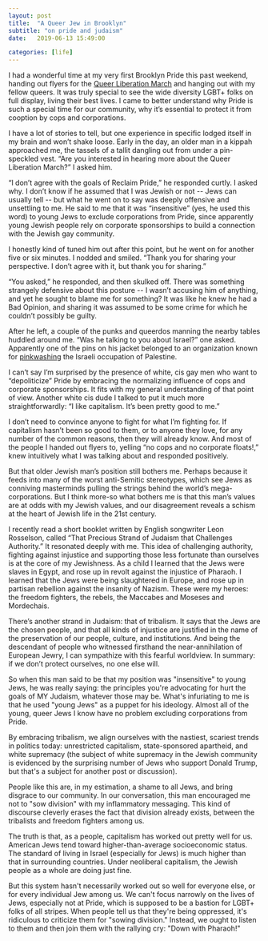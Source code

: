 ```yaml
---
layout: post
title:  "A Queer Jew in Brooklyn"
subtitle: "on pride and judaism"
date:   2019-06-13 15:49:00

categories: [life]
---
```

I had a wonderful time at my very first Brooklyn Pride this past weekend, handing out flyers for the [Queer Liberation March](https://reclaimpridenyc.org/) and hanging out with my fellow queers. It was truly special to see the wide diversity LGBT+ folks on full display, living their best lives. I came to better understand why Pride is such a special time for our community, why it’s essential to protect it from cooption by cops and corporations.

I have a lot of stories to tell, but one experience in specific lodged itself in my brain and won’t shake loose. Early in the day, an older man in a kippah approached me, the tassels of a tallit dangling out from under a pin-speckled vest. “Are you interested in hearing more about the Queer Liberation March?” I asked him.

“I don’t agree with the goals of Reclaim Pride,” he responded curtly. I asked why. I don’t know if he assumed that I was Jewish or not -- Jews can usually tell -- but what he went on to say was deeply offensive and unsettling to me. He said to me that it was “insensitive” (yes, he used this word) to young Jews to exclude corporations from Pride, since apparently young Jewish people rely on corporate sponsorships to build a connection with the Jewish gay community. 

I honestly kind of tuned him out after this point, but he went on for another five or six minutes. I nodded and smiled. “Thank you for sharing your perspective. I don’t agree with it, but thank you for sharing.”

“You asked,” he responded, and then skulked off. There was something strangely defensive about this posture -- I wasn’t accusing him of anything, and yet he sought to blame me for something? It was like he knew he had a Bad Opinion, and sharing it was assumed to be some crime for which he couldn’t possibly be guilty.

After he left, a couple of the punks and queerdos manning the nearby tables huddled around me. “Was he talking to you about Israel?” one asked. Apparently one of the pins on his jacket belonged to an organization known for [pinkwashing](https://en.wikipedia.org/wiki/Pinkwashing_(LGBT)) the Israeli occupation of Palestine.

I can’t say I’m surprised by the presence of white, cis gay men who want to “depoliticize” Pride by embracing the normalizing influence of cops and corporate sponsorships. It fits with my general understanding of that point of view. Another white cis dude I talked to put it much more straightforwardly: “I like capitalism. It’s been pretty good to me.”

I don’t need to convince anyone to fight for what I’m fighting for. If capitalism hasn’t been so good to them, or to anyone they love, for any number of the common reasons, then they will already know. And most of the people I handed out flyers to, yelling “no cops and no corporate floats!,” knew intuitively what I was talking about and responded positively.

But that older Jewish man’s position still bothers me. Perhaps because it feeds into many of the worst anti-Semitic stereotypes, which see Jews as conniving masterminds pulling the strings behind the world’s mega-corporations. But I think more-so what bothers me is that this man’s values are at odds with my Jewish values, and our disagreement reveals a schism at the heart of Jewish life in the 21st century.

I recently read a short booklet written by English songwriter Leon Rosselson, called “That Precious Strand of Judaism that Challenges Authority.” It resonated deeply with me. This idea of challenging authority, fighting against injustice and supporting those less fortunate than ourselves is at the core of my Jewishness. As a child I learned that the Jews were slaves in Egypt, and rose up in revolt against the injustice of Pharaoh. I learned that the Jews were being slaughtered in Europe, and rose up in partisan rebellion against the insanity of Nazism. These were my heroes: the freedom fighters, the rebels, the Maccabes and Moseses and Mordechais.

There’s another strand in Judaism: that of tribalism. It says that the Jews are the chosen people, and that all kinds of injustice are justified in the name of the preservation of our people, culture, and institutions. And being the descendant of people who witnessed firsthand the near-annihilation of European Jewry, I can sympathize with this fearful worldview. In summary: if we don’t protect ourselves, no one else will.

So when this man said to be that my position was "insensitive" to young Jews, he was really saying: the principles you're advocating for hurt the goals of MY Judaism, whatever those may be. What's infuriating to me is that he used "young Jews" as a puppet for his ideology. Almost all of the young, queer Jews I know have no problem excluding corporations from Pride.

By embracing tribalism, we align ourselves with the nastiest, scariest trends in politics today: unrestricted capitalism, state-sponsored apartheid, and white supremacy (the subject of white supremacy in the Jewish community is evidenced by the surprising number of Jews who support Donald Trump, but that's a subject for another post or discussion). 

People like this are, in my estimation, a shame to all Jews, and bring disgrace to our community. In our conversation, this man encouraged me not to "sow division" with my inflammatory messaging. This kind of discourse cleverly erases the fact that division already exists, between the tribalists and freedom fighters among us. 

The truth is that, as a people, capitalism has worked out pretty well for us. American Jews tend toward higher-than-average socioeconomic status. The standard of living in Israel (especially for Jews) is much higher than that in surrounding countries. Under neoliberal capitalism, the Jewish people as a whole are doing just fine.

But this system hasn't necessarily worked out so well for everyone else, or for every individual Jew among us. We can't focus narrowly on the lives of Jews, especially not at Pride, which is supposed to be a bastion for LGBT+ folks of all stripes. When people tell us that they're being oppressed, it's ridiculous to criticize them for "sowing division." Instead, we ought to listen to them and then join them with the rallying cry: "Down with Pharaoh!"
